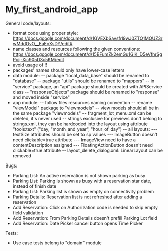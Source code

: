 # My_first_android_app

General code/layouts:
- format code using proper style: https://docs.google.com/document/d/1GVEXbSavsfrl9wJ0ZTQ1MQUZ3rwMddOvO__EaEoXsDY/edit#
- name classes and resources following the given conventions: https://docs.google.com/document/d/15BFumZk2emGu1GlK_D5eVfhrSgPoij-Xic905D3c5KM/edit
- avoid usage of !!
- packages' names should only have lower-case letters
- data module:
-- package "local_data_base" should be renamed to "database"
-- package "utils" should be renamed to "mappers"
-- in "service" package, an "api" package should be created with APIService class
-- "responseObjects" package should be renamed to "response" and moved inside "service"
- app module:
-- follow files resources naming convention
-- rename "viewModel" package to "viewmodels"
-- view models should all be in the same package "viewmodels"
-- fragment_lot_menu.xml can be deleted, it's never used
-- strings exclusive for previews don't belong to strings.xml, they can be hardcoded into the layout
using attribute "tools:text" ("day, "month_and_year", "hour_of_day")
-- all layouts:
--- textSize attributes should be set to sp values
--- ImageButton doesn't need clickable=true attribute
--- ImageView need to have a contentDescription assigned
--- FloatingActionButton doesn't need clickable=true attribute
-- layout_delete_dialog.xml: LinearLayout can be removed

Bugs:
- Parking List: An active reservation is not shown parking as busy
- Parking List: Parking is shown as busy with a reservation star date, instead of finish date
- Parking List: Parking list is shown as empty on connectivity problem
- Parking Details: Reservation list is not refreshed after adding a reservation
- Add Reservation: Click on Authorization code is needed to skip empty field validation
- Add Reservation: From Parking Details doesn't prefill Parking Lot field
- Add Reservation: Date Picker cancel button opens Time Picker

Tests:
- Use case tests belong to "domain" module